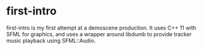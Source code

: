 first-intro
=========

first-intro is my first attempt at a demoscene production. It uses C++ 11 with
SFML for graphics, and uses a wrapper around libdumb to provide tracker music
playback using SFML::Audio.

